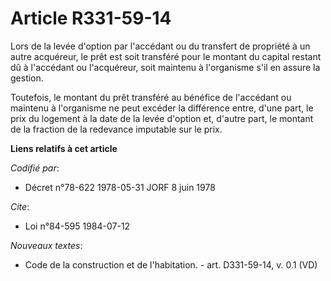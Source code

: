 # Article R331-59-14

Lors de la levée d'option par l'accédant ou du transfert de propriété à un autre acquéreur, le prêt est soit transféré pour
le montant du capital restant dû à l'accédant ou l'acquéreur, soit maintenu à l'organisme s'il en assure la gestion.

Toutefois, le montant du prêt transféré au bénéfice de l'accédant ou maintenu à l'organisme ne peut excéder la différence
entre, d'une part, le prix du logement à la date de la levée d'option et, d'autre part, le montant de la fraction de la
redevance imputable sur le prix.

**Liens relatifs à cet article**

_Codifié par_:

  - Décret n°78-622 1978-05-31 JORF 8 juin 1978

_Cite_:

  - Loi n°84-595 1984-07-12

_Nouveaux textes_:

  - Code de la construction et de l'habitation. - art. D331-59-14, v. 0.1 (VD)
